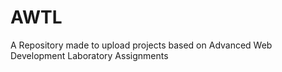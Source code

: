 # AWTL
A Repository made to upload projects based on Advanced Web Development Laboratory Assignments
